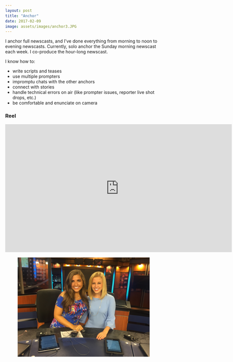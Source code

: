 ```yaml
---
layout: post
title: "Anchor"
date: 2017-02-09
image: assets/images/anchor3.JPG
---
```

I anchor full newscasts, and I've done everything from morning to noon to evening newscasts. Currently, solo anchor the Sunday morning newscast each week. I co-produce the hour-long newscast.

I know how to:
* write scripts and teases
* use multiple prompters
* impromptu chats with the other anchors
* connect with stories
* handle technical errors on air (like prompter issues, reporter live shot drops, etc.)
* be comfortable and enunciate on camera

<h3>Reel</h3>
<iframe width="728" height="410" src="https://www.youtube.com/embed/XJvoqjYE6M8" frameborder="0" allow="accelerometer; autoplay; clipboard-write; encrypted-media; gyroscope; picture-in-picture" allowfullscreen></iframe>

<figure class="large-img">
  <img src="/assets/images/anchor2.JPG" alt="Placeholder"/>
</figure>
